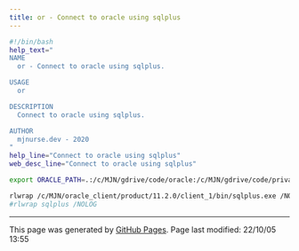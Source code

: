 ```yaml
---
title: or - Connect to oracle using sqlplus
---
```


```bash
#!/bin/bash
help_text="
NAME
  or - Connect to oracle using sqlplus.

USAGE
  or

DESCRIPTION
  Connect to oracle using sqlplus.

AUTHOR
  mjnurse.dev - 2020
"
help_line="Connect to oracle using sqlplus"
web_desc_line="Connect to oracle using sqlplus"

export ORACLE_PATH=.:/c/MJN/gdrive/code/oracle:/c/MJN/gdrive/code/private/oracle

rlwrap /c/MJN/oracle_client/product/11.2.0/client_1/bin/sqlplus.exe /NOLOG
#rlwrap sqlplus /NOLOG
```

<hr>
<p class="pagedate">This page was generated by <a href=".">GitHub Pages</a>.  Page last modified: 22/10/05 13:55</p>
